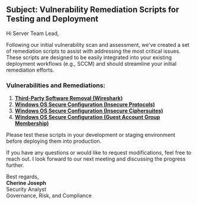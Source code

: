 ## Subject: Vulnerability Remediation Scripts for Testing and Deployment

Hi Server Team Lead,

Following our initial vulnerability scan and assessment, we’ve created a set of remediation scripts to assist with addressing the most critical issues. These scripts are designed to be easily integrated into your existing deployment workflows (e.g., SCCM) and should streamline your initial remediation efforts.

### Vulnerabilities and Remediations:
1. [**Third-Party Software Removal (Wireshark)**](https://github.com/cherinejoseph/cyber-range-res/blob/main/automation/remediation-wireshark-uninstall.ps1)
2. [**Windows OS Secure Configuration (Insecure Protocols)**](https://github.com/cherinejoseph/cyber-range-res/blob/main/automation/toggle-protocols.ps1)
3. [**Windows OS Secure Configuration (Insecure Ciphersuites)**](https://github.com/cherinejoseph/cyber-range-res/blob/main/automation/toggle-cipher-suites.ps1)
4. [**Windows OS Secure Configuration (Guest Account Group Membership)**](https://github.com/cherinejoseph/cyber-range-res/blob/main/automation/toggle-guest-local-administrators)

Please test these scripts in your development or staging environment before deploying them into production.

If you have any questions or would like to request modifications, feel free to reach out. I look forward to our next meeting and discussing the progress further.

Best regards,  
**Cherine Joseph**  
Security Analyst  
Governance, Risk, and Compliance
